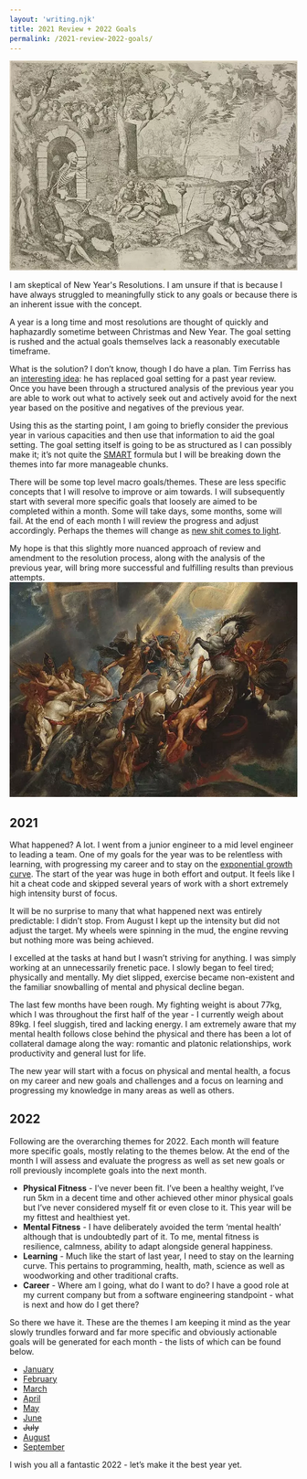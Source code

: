 ```yaml
---
layout: 'writing.njk'
title: 2021 Review + 2022 Goals
permalink: /2021-review-2022-goals/
---
```


![The Aviary of Death by Giovani Paolo Cimerlini](/assets/images/aviaryofdeath.webp 'The Aviary of Death by Giovani Paolo Cimerlini')

I am skeptical of New Year's Resolutions. I am unsure if that is because I have always struggled to meaningfully stick to any goals or because there is an inherent issue with the concept.

A year is a long time and most resolutions are thought of quickly and haphazardly sometime between Christmas and New Year. The goal setting is rushed and the actual goals themselves lack a reasonably executable timeframe.

What is the solution? I don’t know, though I do have a plan. Tim Ferriss has an [interesting idea](https://tim.blog/2021/12/27/past-year-review/): he has replaced goal setting for a past year review. Once you have been through a structured analysis of the previous year you are able to work out what to actively seek out and actively avoid for the next year based on the positive and negatives of the previous year.

Using this as the starting point, I am going to briefly consider the previous year in various capacities and then use that information to aid the goal setting. The goal setting itself is going to be as structured as I can possibly make it; it’s not quite the [SMART](https://en.wikipedia.org/wiki/SMART_criteria) formula but I will be breaking down the themes into far more manageable chunks.

There will be some top level macro goals/themes. These are less specific concepts that I will resolve to improve or aim towards. I will subsequently start with several more specific goals that loosely are aimed to be completed within a month. Some will take days, some months, some will fail. At the end of each month I will review the progress and adjust accordingly. Perhaps the themes will change as [new shit comes to light](https://www.youtube.com/watch?v=gbIv7W7rhx4).

My hope is that this slightly more nuanced approach of review and amendment to the resolution process, along with the analysis of the previous year, will bring more successful and fulfilling results than previous attempts.
![The Fall of Phaeton by Peter Paul Rubens](/assets/images/fallofphaeton.webp 'The Fall of Phaeton by Peter Paul Rubens')

## 2021

What happened? A lot. I went from a junior engineer to a mid level engineer to leading a team. One of my goals for the year was to be relentless with learning, with progressing my career and to stay on the [exponential growth curve](https://blog.samaltman.com/how-to-be-successful). The start of the year was huge in both effort and output. It feels like I hit a cheat code and skipped several years of work with a short extremely high intensity burst of focus.

It will be no surprise to many that what happened next was entirely predictable: I didn’t stop. From August I kept up the intensity but did not adjust the target. My wheels were spinning in the mud, the engine revving but nothing more was being achieved.

I excelled at the tasks at hand but I wasn’t striving for anything. I was simply working at an unnecessarily frenetic pace. I slowly began to feel tired; physically and mentally. My diet slipped, exercise became non-existent and the familiar snowballing of mental and physical decline began.

The last few months have been rough. My fighting weight is about 77kg, which I was throughout the first half of the year - I currently weigh about 89kg. I feel sluggish, tired and lacking energy. I am extremely aware that my mental health follows close behind the physical and there has been a lot of collateral damage along the way: romantic and platonic relationships, work productivity and general lust for life.

The new year will start with a focus on physical and mental health, a focus on my career and new goals and challenges and a focus on learning and progressing my knowledge in many areas as well as others.

## 2022

Following are the overarching themes for 2022. Each month will feature more specific goals, mostly relating to the themes below. At the end of the month I will assess and evaluate the progress as well as set new goals or roll previously incomplete goals into the next month.

- <strong class='green-background'>Physical Fitness</strong> - I’ve never been fit. I’ve been a healthy weight, I’ve run 5km in a decent time and other achieved other minor physical goals but I’ve never considered myself fit or even close to it. This year will be my fittest and healthiest yet.
- <strong class='green-background'>Mental Fitness</strong> - I have deliberately avoided the term ‘mental health’ although that is undoubtedly part of it. To me, mental fitness is resilience, calmness, ability to adapt alongside general happiness.
- <strong class='green-background'>Learning</strong> - Much like the start of last year, I need to stay on the learning curve. This pertains to programming, health, math, science as well as woodworking and other traditional crafts.
- <strong class='green-background'>Career</strong> - Where am I going, what do I want to do? I have a good role at my current company but from a software engineering standpoint - what is next and how do I get there?

So there we have it. These are the themes I am keeping it mind as the year slowly trundles forward and far more specific and obviously actionable goals will be generated for each month - the lists of which can be found below.

- [January](/2022/january)
- [February](/2022/february)
- [March](/2022/march)
- [April](/2022/april)
- [May](/2022/may)
- [June](/2022/june)
- ~~July~~
- [August](/2022/august)
- [September](/2022/september)

I wish you all a fantastic 2022 - let’s make it the best year yet.
